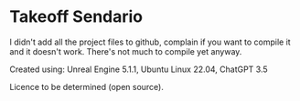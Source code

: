 # Takeoff Sendario

I didn't add all the project files to github, complain if you want to compile it and it doesn't work. There's not much to compile yet anyway.

Created using: Unreal Engine 5.1.1, Ubuntu Linux 22.04, ChatGPT 3.5

Licence to be determined (open source).

